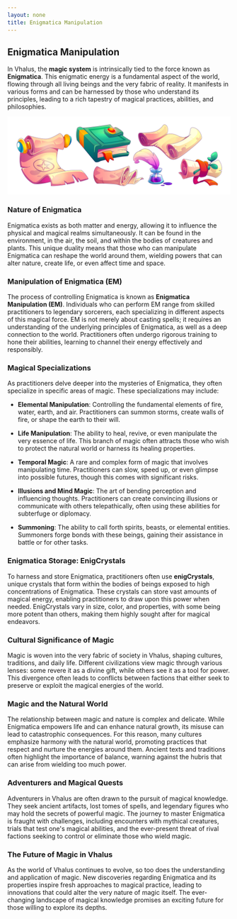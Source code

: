 ```yaml
---
layout: none
title: Enigmatica Manipulation
---
```

## **Enigmatica Manipulation**

In Vhalus, the **magic system** is intrinsically tied to the force known as **Enigmatica**. This enigmatic energy is a fundamental aspect of the world, flowing through all living beings and the very fabric of reality. It manifests in various forms and can be harnessed by those who understand its principles, leading to a rich tapestry of magical practices, abilities, and philosophies.

![Some Art](../../images/73cea897-e1a5-49e7-ac6d-79102dc1a715.jpg)

### **Nature of Enigmatica**
Enigmatica exists as both matter and energy, allowing it to influence the physical and magical realms simultaneously. It can be found in the environment, in the air, the soil, and within the bodies of creatures and plants. This unique duality means that those who can manipulate Enigmatica can reshape the world around them, wielding powers that can alter nature, create life, or even affect time and space.

### **Manipulation of Enigmatica (EM)**
The process of controlling Enigmatica is known as **Enigmatica Manipulation (EM)**. Individuals who can perform EM range from skilled practitioners to legendary sorcerers, each specializing in different aspects of this magical force. EM is not merely about casting spells; it requires an understanding of the underlying principles of Enigmatica, as well as a deep connection to the world. Practitioners often undergo rigorous training to hone their abilities, learning to channel their energy effectively and responsibly.

### **Magical Specializations**
As practitioners delve deeper into the mysteries of Enigmatica, they often specialize in specific areas of magic. These specializations may include:

- **Elemental Manipulation**: Controlling the fundamental elements of fire, water, earth, and air. Practitioners can summon storms, create walls of fire, or shape the earth to their will.
  
- **Life Manipulation**: The ability to heal, revive, or even manipulate the very essence of life. This branch of magic often attracts those who wish to protect the natural world or harness its healing properties.

- **Temporal Magic**: A rare and complex form of magic that involves manipulating time. Practitioners can slow, speed up, or even glimpse into possible futures, though this comes with significant risks.

- **Illusions and Mind Magic**: The art of bending perception and influencing thoughts. Practitioners can create convincing illusions or communicate with others telepathically, often using these abilities for subterfuge or diplomacy.

- **Summoning**: The ability to call forth spirits, beasts, or elemental entities. Summoners forge bonds with these beings, gaining their assistance in battle or for other tasks.

### **Enigmatica Storage: EnigCrystals**
To harness and store Enigmatica, practitioners often use **enigCrystals**, unique crystals that form within the bodies of beings exposed to high concentrations of Enigmatica. These crystals can store vast amounts of magical energy, enabling practitioners to draw upon this power when needed. EnigCrystals vary in size, color, and properties, with some being more potent than others, making them highly sought after for magical endeavors.

### **Cultural Significance of Magic**
Magic is woven into the very fabric of society in Vhalus, shaping cultures, traditions, and daily life. Different civilizations view magic through various lenses: some revere it as a divine gift, while others see it as a tool for power. This divergence often leads to conflicts between factions that either seek to preserve or exploit the magical energies of the world. 

### **Magic and the Natural World**
The relationship between magic and nature is complex and delicate. While Enigmatica empowers life and can enhance natural growth, its misuse can lead to catastrophic consequences. For this reason, many cultures emphasize harmony with the natural world, promoting practices that respect and nurture the energies around them. Ancient texts and traditions often highlight the importance of balance, warning against the hubris that can arise from wielding too much power.

### **Adventurers and Magical Quests**
Adventurers in Vhalus are often drawn to the pursuit of magical knowledge. They seek ancient artifacts, lost tomes of spells, and legendary figures who may hold the secrets of powerful magic. The journey to master Enigmatica is fraught with challenges, including encounters with mythical creatures, trials that test one's magical abilities, and the ever-present threat of rival factions seeking to control or eliminate those who wield magic.

### **The Future of Magic in Vhalus**
As the world of Vhalus continues to evolve, so too does the understanding and application of magic. New discoveries regarding Enigmatica and its properties inspire fresh approaches to magical practice, leading to innovations that could alter the very nature of magic itself. The ever-changing landscape of magical knowledge promises an exciting future for those willing to explore its depths.
